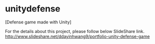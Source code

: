 # unitydefense
[Defense game made with Unity]

For the details about this project, please follow below SlideShare link.
http://www.slideshare.net/ddayinhwang9/portfolio-unity-defense-game
